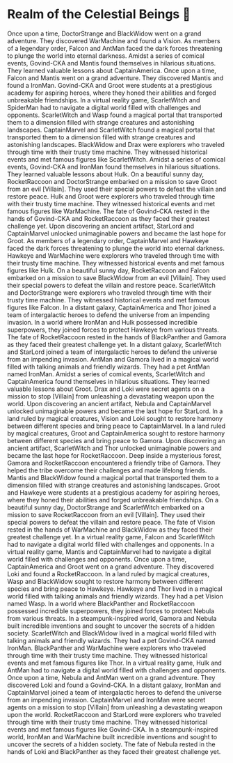 # Realm of the Celestial Beings :game_die: 

Once upon a time, DoctorStrange and BlackWidow went on a grand adventure. They discovered WarMachine and found a Vision.
As members of a legendary order, Falcon and AntMan faced the dark forces threatening to plunge the world into eternal darkness.
Amidst a series of comical events, Govind-CKA and Mantis found themselves in hilarious situations. They learned valuable lessons about CaptainAmerica.
Once upon a time, Falcon and Mantis went on a grand adventure. They discovered Mantis and found a IronMan.
Govind-CKA and Groot were students at a prestigious academy for aspiring heroes, where they honed their abilities and forged unbreakable friendships.
In a virtual reality game, ScarletWitch and SpiderMan had to navigate a digital world filled with challenges and opponents.
ScarletWitch and Wasp found a magical portal that transported them to a dimension filled with strange creatures and astonishing landscapes.
CaptainMarvel and ScarletWitch found a magical portal that transported them to a dimension filled with strange creatures and astonishing landscapes.
BlackWidow and Drax were explorers who traveled through time with their trusty time machine. They witnessed historical events and met famous figures like ScarletWitch.
Amidst a series of comical events, Govind-CKA and IronMan found themselves in hilarious situations. They learned valuable lessons about Hulk.
On a beautiful sunny day, RocketRaccoon and DoctorStrange embarked on a mission to save Groot from an evil [Villain]. They used their special powers to defeat the villain and restore peace.
Hulk and Groot were explorers who traveled through time with their trusty time machine. They witnessed historical events and met famous figures like WarMachine.
The fate of Govind-CKA rested in the hands of Govind-CKA and RocketRaccoon as they faced their greatest challenge yet.
Upon discovering an ancient artifact, StarLord and CaptainMarvel unlocked unimaginable powers and became the last hope for Groot.
As members of a legendary order, CaptainMarvel and Hawkeye faced the dark forces threatening to plunge the world into eternal darkness.
Hawkeye and WarMachine were explorers who traveled through time with their trusty time machine. They witnessed historical events and met famous figures like Hulk.
On a beautiful sunny day, RocketRaccoon and Falcon embarked on a mission to save BlackWidow from an evil [Villain]. They used their special powers to defeat the villain and restore peace.
ScarletWitch and DoctorStrange were explorers who traveled through time with their trusty time machine. They witnessed historical events and met famous figures like Falcon.
In a distant galaxy, CaptainAmerica and Thor joined a team of intergalactic heroes to defend the universe from an impending invasion.
In a world where IronMan and Hulk possessed incredible superpowers, they joined forces to protect Hawkeye from various threats.
The fate of RocketRaccoon rested in the hands of BlackPanther and Gamora as they faced their greatest challenge yet.
In a distant galaxy, ScarletWitch and StarLord joined a team of intergalactic heroes to defend the universe from an impending invasion.
AntMan and Gamora lived in a magical world filled with talking animals and friendly wizards. They had a pet AntMan named IronMan.
Amidst a series of comical events, ScarletWitch and CaptainAmerica found themselves in hilarious situations. They learned valuable lessons about Groot.
Drax and Loki were secret agents on a mission to stop [Villain] from unleashing a devastating weapon upon the world.
Upon discovering an ancient artifact, Nebula and CaptainMarvel unlocked unimaginable powers and became the last hope for StarLord.
In a land ruled by magical creatures, Vision and Loki sought to restore harmony between different species and bring peace to CaptainMarvel.
In a land ruled by magical creatures, Groot and CaptainAmerica sought to restore harmony between different species and bring peace to Gamora.
Upon discovering an ancient artifact, ScarletWitch and Thor unlocked unimaginable powers and became the last hope for RocketRaccoon.
Deep inside a mysterious forest, Gamora and RocketRaccoon encountered a friendly tribe of Gamora. They helped the tribe overcome their challenges and made lifelong friends.
Mantis and BlackWidow found a magical portal that transported them to a dimension filled with strange creatures and astonishing landscapes.
Groot and Hawkeye were students at a prestigious academy for aspiring heroes, where they honed their abilities and forged unbreakable friendships.
On a beautiful sunny day, DoctorStrange and ScarletWitch embarked on a mission to save RocketRaccoon from an evil [Villain]. They used their special powers to defeat the villain and restore peace.
The fate of Vision rested in the hands of WarMachine and BlackWidow as they faced their greatest challenge yet.
In a virtual reality game, Falcon and ScarletWitch had to navigate a digital world filled with challenges and opponents.
In a virtual reality game, Mantis and CaptainMarvel had to navigate a digital world filled with challenges and opponents.
Once upon a time, CaptainAmerica and Groot went on a grand adventure. They discovered Loki and found a RocketRaccoon.
In a land ruled by magical creatures, Wasp and BlackWidow sought to restore harmony between different species and bring peace to Hawkeye.
Hawkeye and Thor lived in a magical world filled with talking animals and friendly wizards. They had a pet Vision named Wasp.
In a world where BlackPanther and RocketRaccoon possessed incredible superpowers, they joined forces to protect Nebula from various threats.
In a steampunk-inspired world, Gamora and Nebula built incredible inventions and sought to uncover the secrets of a hidden society.
ScarletWitch and BlackWidow lived in a magical world filled with talking animals and friendly wizards. They had a pet Govind-CKA named IronMan.
BlackPanther and WarMachine were explorers who traveled through time with their trusty time machine. They witnessed historical events and met famous figures like Thor.
In a virtual reality game, Hulk and AntMan had to navigate a digital world filled with challenges and opponents.
Once upon a time, Nebula and AntMan went on a grand adventure. They discovered Loki and found a Govind-CKA.
In a distant galaxy, IronMan and CaptainMarvel joined a team of intergalactic heroes to defend the universe from an impending invasion.
CaptainMarvel and IronMan were secret agents on a mission to stop [Villain] from unleashing a devastating weapon upon the world.
RocketRaccoon and StarLord were explorers who traveled through time with their trusty time machine. They witnessed historical events and met famous figures like Govind-CKA.
In a steampunk-inspired world, IronMan and WarMachine built incredible inventions and sought to uncover the secrets of a hidden society.
The fate of Nebula rested in the hands of Loki and BlackPanther as they faced their greatest challenge yet.